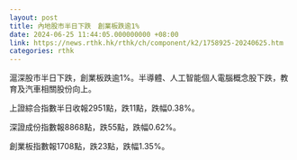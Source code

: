 ```yaml
---
layout: post
title: 內地股市半日下跌　創業板跌逾1%
date: 2024-06-25 11:44:05.000000000 +08:00
link: https://news.rthk.hk/rthk/ch/component/k2/1758925-20240625.htm
categories: rthk
---
```


滬深股市半日下跌，創業板跌逾1%。半導體、人工智能個人電腦概念股下跌，教育及汽車相關股份向上。

上證綜合指數半日收報2951點，跌11點，跌幅0.38%。

深證成份指數報8868點，跌55點，跌幅0.62%。

創業板指數報1708點，跌23點，跌幅1.35%。
